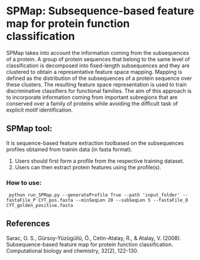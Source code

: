 # SPMap: Subsequence-based feature map for protein function classification
SPMap takes into account the information coming from the subsequences of a protein. A group of protein sequences that belong to the same level of classification is decomposed into fixed-length subsequences and they are clustered to obtain a representative feature space mapping. Mapping is defined as the distribution of the subsequences of a protein sequence over these clusters. The resulting feature space representation is used to train discriminative classifiers for functional families. The aim of this approach is to incorporate information coming from important subregions that are conserved over a family of proteins while avoiding the difficult task of explicit motif identification. 

## SPMap tool:
It is sequence-based feature extraction toolbased on the subsequences profiles obtained from trainin data (in fasta format).

1. Users should first form a profile from the respective training dataset.
2. Users can then extract protein features using the profile(s).

### How to use:
```
 python run_SPMap.py --generateProfile True --path 'input_folder' --fastaFile_P CYT_pos.fasta --minSeqLen 20 --subSeqLen 5 --fastaFile_O CYT_golden_positive.fasta
```



## References
Sarac, O. S., Gürsoy-Yüzügüllü, Ö., Cetin-Atalay, R., & Atalay, V. (2008). Subsequence-based feature map for protein function classification. Computational biology and chemistry, 32(2), 122-130.
